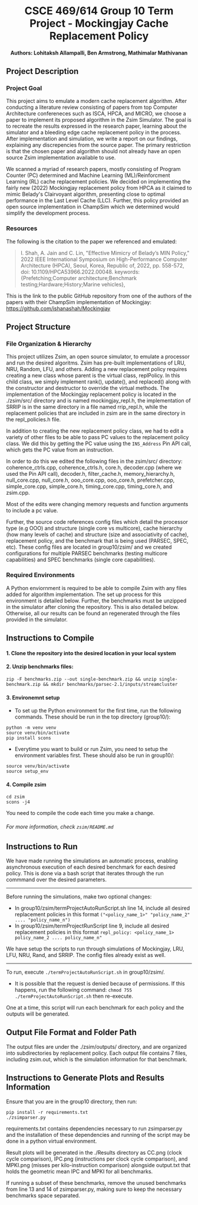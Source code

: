 <h1 align="center">CSCE 469/614 Group 10 Term Project - Mockingjay Cache Replacement Policy</h1>

<h4 align="center">Authors: Lohitaksh Allampalli, Ben Armstrong, Mathimalar Mathivanan</h1>

## Project Description

### Project Goal

This project aims to emulate a modern cache replacement algorithm. After conducting a literature review consisting of papers from top Computer Architecture confereneces such as ISCA, HPCA, and MICRO, we choose a paper to implement its proposed algorithm in the Zsim Simulator. The goal is to recreate the results expressed in the research paper, learning about the simulator and a bleeding edge cache replacement policy in the process. After implementation and simulation, we write a report on our findings, explaining any discrepencies from the source paper. The primary restriction is that the chosen paper and algorithm should not already have an open source Zsim implementation available to use.

We scanned a myriad of research papers, mostly consisting of Program Counter (PC) determined and Machine Learning (ML)/Reinforcment Learning (RL) cache replacement policies. We decided on implementing the fairly new (2022) Mockingjay replacement policy from HPCA as it claimed to mimic Belady's Clairvoyant algorithm, presenting close to optimal performance in the Last Level Cache (LLC). Further, this policy provided an open source implementation in ChampSim which we determined would simplify the development process.

### Resources

The following is the citation to the paper we referenced and emulated:

> I. Shah, A. Jain and C. Lin, "Effective Mimicry of Belady’s MIN Policy," 2022 IEEE International Symposium on High-Performance Computer Architecture (HPCA), Seoul, Korea, Republic of, 2022, pp. 558-572, doi: 10.1109/HPCA53966.2022.00048. keywords: {Prefetching;Computer architecture;Benchmark testing;Hardware;History;Marine vehicles},

This is the link to the public GitHub repository from one of the authors of the papers with their ChampSim implementation of Mockingjay: https://github.com/ishanashah/Mockingjay

## Project Structure

### File Organization & Hierarchy 

This project utilizes Zsim, an open source simulator, to emulate a processor and run the desired algoritms. Zsim has pre-built implementations of LRU, NRU, Random, LFU, and others. Adding a new replacement policy requires creating a new class whose parent is the virtual class, replPolicy. In this child class, we simply implement rank(), update(), and replaced() along with the constructor and destructor to override the virtual methods. The implementation of the Mockingjay replacement policy is located in the ./zsim/src/ directory and is named mockingjay_repl.h, the implementation of SRRIP is in the same directory in a file named rrip_repl.h, while the replacement policies that are included in zsim are in the same directory in the repl_policies.h file.

In addition to creating the new replacement policy class, we had to edit a variety of other files to be able to pass PC values to the replacement policy class. We did this by getting the PC value using the ``INS_Address`` Pin API call, which gets the PC value from an instruction. 

In order to do this we edited the following files in the zsim/src/ directory:
coherence_ctrls.cpp, coherence_ctrls.h, core.h, decoder.cpp (where we used the Pin API call), decoder.h, filter_cache.h, memory_hierarchy.h, null_core.cpp, null_core.h, ooo_core.cpp, ooo_core.h, prefetcher.cpp, simple_core.cpp, simple_core.h, timing_core.cpp, timing_core.h, and zsim.cpp.

Most of the edits were changing memory requests and function arguments to include a pc value.

Further, the source code references config files which detail the processor type (e.g OOO) and structure (single core vs multicore), cache hierarchy (how many levels of cache) and structure (size and associativity of cache), replacement policy, and the benchmark that is being used (PARSEC, SPEC, etc). These config files are located in group10/zsim/ and we created configurations for multiple PARSEC benchmarks (testing multicore capabilities) and SPEC benchmarks (single core capabilities).

### Required Environments 

A Python enviornment is required to be able to compile Zsim with any files added for algorithm implementation. The set up process for this environment is detailed below. Further, the benchmarks must be unzipped in the simulator after cloning the repository. This is also detailed below. Otherwise, all our results can be found an regenerated through the files provided in the simulator.

## Instructions to Compile

#### 1. Clone the repository into the desired location in your local system
#### 2. Unzip benchmarks files:
```
zip -F benchmarks.zip --out single-benchmark.zip && unzip single-benchmark.zip && mkdir benchmarks/parsec-2.1/inputs/streamcluster
```
#### 3. Environemnt setup
- To set up the Python environment for the first time, run the following commands. These should be run in the top directory (group10/):

```
python -m venv venv
source venv/bin/activate
pip install scons
```

- Everytime you want to build or run Zsim, you need to setup the environment variables first. These should also be run in group10/:

```
source venv/bin/activate
source setup_env
```

#### 4. Compile zsim

```
cd zsim
scons -j4
```

You need to compile the code each time you make a change.

###### For more information, check `zsim/README.md`

## Instructions to Run

We have made running the simulations an automatic process, enabling asynchronous execution of each desired benchmark for each desired policy. This is done via a bash script that iterates through the run commmand over the desired parameters.

<hr/>

Before running the simulations, make two optional changes:
- In group10/zsim/termProjectAutoRunScript.sh line 14, include all desired replacement policies in this format ``("<policy_name_1>" "policy_name_2" .... "policy_name_n")``
- In group10/zsim/termProjectRunScript line 9, include all desired replacement policies in this format ``repl_policy: <policy_name_1> policy_name_2 .... policy_name_n"``

We have setup the scripts to run through simulations of Mockingjay, LRU, LFU, NRU, Rand, and SRRIP. The config files already exist as well.

<hr/>

To run, execute ``./termProjectAutoRunScript.sh`` in group10/zsim/. 
- It is possible that the request is denied because of permissions. If this happens, run the following command: ``chmod 755 ./termProjectAutoRunScript.sh`` then re-execute.

One at a time, this script will run each benchmark for each policy and the outputs will be generated.

## Output File Format and Folder Path

The output files are under the ./zsim/outputs/ directory, and are organized into subdirectories by replacement policy. Each output file contains 7 files, including zsim.out, which is the simulation information for that benchmark.

## Instructions to Generate Plots and Results Information

Ensure that you are in the group10 directory, then run:
```
pip install -r requirements.txt
./zsimparser.py
```
requirements.txt contains dependencies necessary to run zsimparser.py and the installation of these dependencies and running of the script may be done in a python virtual environment.

Result plots will be generated in the ./Results directory as CC.png (clock cycle comparison), IPC.png (instructions per clock cycle comparison), and MPKI.png (misses per kilo-instruction comparison) alongside output.txt that holds the geometric mean IPC and MPKI for all benchmarks. 

If running a subset of these benchmarks, remove the unused benchmarks from line 13 and 14 of zsimparser.py, making sure to keep the necessary benchmarks space separated.
